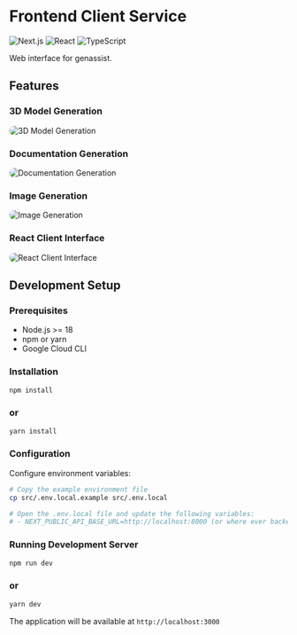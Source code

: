 # Frontend Client Service

![Next.js](https://img.shields.io/badge/next.js-14.0.0+-success.svg)
![React](https://img.shields.io/badge/react-18.0.0+-blue.svg)
![TypeScript](https://img.shields.io/badge/typescript-5.0.0+-3178C6.svg)

Web interface for genassist.

## Features

### 3D Model Generation

<img src="../../docs/3d-model-gen.gif" alt="3D Model Generation" style="border-radius: 10px; max-width: 100%;">

### Documentation Generation

<img src="../../docs/doc-gen.gif" alt="Documentation Generation" style="border-radius: 10px; max-width: 100%;">

### Image Generation

<img src="../../docs/image-gen.gif" alt="Image Generation" style="border-radius: 10px; max-width: 100%;">

### React Client Interface

<img src="../../docs/react-client.gif" alt="React Client Interface" style="border-radius: 10px; max-width: 100%;">

## Development Setup

### Prerequisites

- Node.js >= 18
- npm or yarn
- Google Cloud CLI

### Installation

```bash
npm install
```

### or

```bash
yarn install
```

### Configuration

Configure environment variables:

```bash
# Copy the example environment file
cp src/.env.local.example src/.env.local

# Open the .env.local file and update the following variables:
# - NEXT_PUBLIC_API_BASE_URL=http://localhost:8000 (or where ever backend service is hosted)
```

### Running Development Server

```bash
npm run dev
```

### or

```bash
yarn dev
```

The application will be available at `http://localhost:3000`
